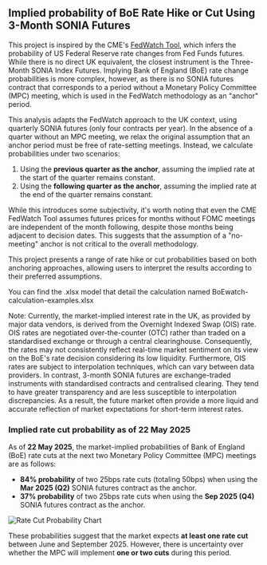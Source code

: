 ## Implied probability of BoE Rate Hike or Cut Using 3-Month SONIA Futures

This project is inspired by the CME's [FedWatch Tool](https://www.cmegroup.com/articles/2023/understanding-the-cme-group-fedwatch-tool-methodology.html), which infers the probability of US Federal Reserve rate changes from Fed Funds futures. While there is no direct UK equivalent, the closest instrument is the Three-Month SONIA Index Futures. Implying Bank of England (BoE) rate change probabilities is more complex, however, as there is no SONIA futures contract that corresponds to a period without a Monetary Policy Committee (MPC) meeting, which is used in the FedWatch methodology as an "anchor" period.

This analysis adapts the FedWatch approach to the UK context, using quarterly SONIA futures (only four contracts per year). In the absence of a quarter without an MPC meeting, we relax the original assumption that an anchor period must be free of rate-setting meetings. Instead, we calculate probabilities under two scenarios:  
1. Using the **previous quarter as the anchor**, assuming the implied rate at the start of the quarter remains constant.  
2. Using the **following quarter as the anchor**, assuming the implied rate at the end of the quarter remains constant.

While this introduces some subjectivity, it's worth noting that even the CME FedWatch Tool assumes futures prices for months without FOMC meetings are independent of the month following, despite those months being adjacent to decision dates. This suggests that the assumption of a "no-meeting" anchor is not critical to the overall methodology.

This project presents a range of rate hike or cut probabilities based on both anchoring approaches, allowing users to interpret the results according to their preferred assumptions.

You can find the .xlsx model that detail the calculation named BoEwatch-calculation-examples.xlsx

Note: Currently, the market-implied interest rate in the UK, as provided by major data vendors, is derived from the Overnight Indexed Swap (OIS) rate. OIS rates are negotiated over-the-counter (OTC) rather than traded on a standardised exchange or through a central clearinghouse. Consequently, the rates may not consistently reflect real-time market sentiment on its view on the BoE's rate decision considering its low liquidity. Furthermore, OIS rates are subject to interpolation techniques, which can vary between data providers. In contrast, 3-month SONIA futures are exchange-traded instruments with standardised contracts and centralised clearing. They tend to have greater transparency and are less susceptible to interpolation discrepancies. As a result, the future market often provide a more liquid and accurate reflection of market expectations for short-term interest rates.

### Implied rate cut probability as of 22 May 2025

As of **22 May 2025**, the market-implied probabilities of Bank of England (BoE) rate cuts at the next two Monetary Policy Committee (MPC) meetings are as follows:

- **84% probability** of two 25bps rate cuts (totaling 50bps) when using the **Mar 2025 (Q2)** SONIA futures contract as the anchor.
- **37% probability** of two 25bps rate cuts when using the **Sep 2025 (Q4)** SONIA futures contract as the anchor.

![Rate Cut Probability Chart](https://github.com/user-attachments/assets/45e465fc-27ba-4e12-aceb-74d7f6a27307)

These probabilities suggest that the market expects **at least one rate cut** between June and September 2025. However, there is uncertainty over whether the MPC will implement **one or two cuts** during this period.
